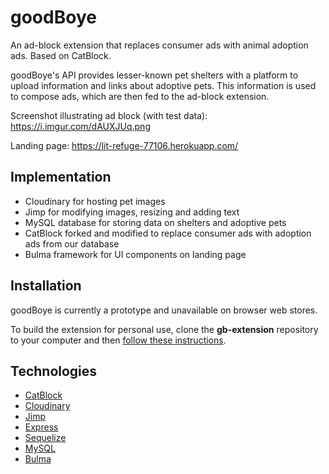 # goodBoye

An ad-block extension that replaces consumer ads with animal adoption ads. Based on CatBlock.

goodBoye's API provides lesser-known pet shelters with a platform to upload information and links about adoptive pets. This information is used to compose ads, which are then fed to the ad-block extension.

Screenshot illustrating ad block (with test data): https://i.imgur.com/dAUXJUq.png 

Landing page: https://lit-refuge-77106.herokuapp.com/

## Implementation

* Cloudinary for hosting pet images
* Jimp for modifying images, resizing and adding text
* MySQL database for storing data on shelters and adoptive pets
* CatBlock forked and modified to replace consumer ads with adoption ads from our database
* Bulma framework for UI components on landing page

## Installation

goodBoye is currently a prototype and unavailable on browser web stores. 

To build the extension for personal use, clone the **gb-extension** repository to your computer and then [follow these instructions](https://github.com/CatBlock/catblock/wiki/Building-the-extension).

## Technologies

* [CatBlock](https://github.com/CatBlock)
* [Cloudinary](https://cloudinary.com/documentation/node_integration)
* [Jimp](https://www.npmjs.com/package/jimp)
* [Express](https://expressjs.com/)
* [Sequelize](https://docs.sequelizejs.com/)
* [MySQL](https://www.mysql.com/)
* [Bulma](https://bulma.io/)
